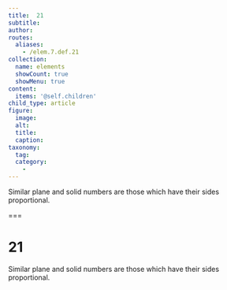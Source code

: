 ```yaml
---
title:  21
subtitle: 
author:
routes:
  aliases:
    - /elem.7.def.21
collection:
  name: elements
  showCount: true
  showMenu: true
content:
  items: '@self.children'
child_type: article
figure:
  image:
  alt:
  title:
  caption:
taxonomy:
  tag:
  category:
    - 
---
```


<p>
       <hi rend="bold">Similar plane</hi> and <hi rend="bold">solid</hi> numbers are those which have their sides proportional.</p>

===

<h1>21</h1>
<p>
       <span class="bold">Similar plane</span> and <span class="bold">solid</span> numbers are those which have their sides proportional.</p>
